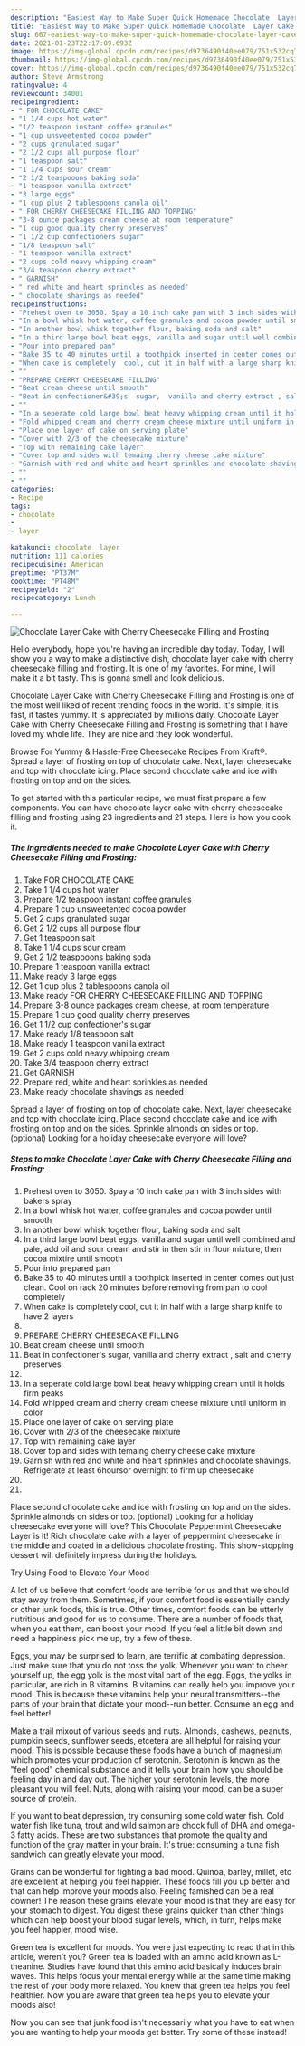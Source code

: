 ```yaml
---
description: "Easiest Way to Make Super Quick Homemade Chocolate  Layer Cake with Cherry Cheesecake Filling and Frosting"
title: "Easiest Way to Make Super Quick Homemade Chocolate  Layer Cake with Cherry Cheesecake Filling and Frosting"
slug: 667-easiest-way-to-make-super-quick-homemade-chocolate-layer-cake-with-cherry-cheesecake-filling-and-frosting
date: 2021-01-23T22:17:09.693Z
image: https://img-global.cpcdn.com/recipes/d9736490f40ee079/751x532cq70/chocolate-layer-cake-with-cherry-cheesecake-filling-and-frosting-recipe-main-photo.jpg
thumbnail: https://img-global.cpcdn.com/recipes/d9736490f40ee079/751x532cq70/chocolate-layer-cake-with-cherry-cheesecake-filling-and-frosting-recipe-main-photo.jpg
cover: https://img-global.cpcdn.com/recipes/d9736490f40ee079/751x532cq70/chocolate-layer-cake-with-cherry-cheesecake-filling-and-frosting-recipe-main-photo.jpg
author: Steve Armstrong
ratingvalue: 4
reviewcount: 34001
recipeingredient:
- " FOR CHOCOLATE CAKE"
- "1 1/4 cups hot water"
- "1/2 teaspoon instant coffee granules"
- "1 cup unsweetented cocoa powder"
- "2 cups granulated sugar"
- "2 1/2 cups all purpose flour"
- "1 teaspoon salt"
- "1 1/4 cups sour cream"
- "2 1/2 teaspooons baking soda"
- "1 teaspoon vanilla extract"
- "3 large eggs"
- "1 cup plus 2 tablespoons canola oil"
- " FOR CHERRY CHEESECAKE FILLING AND TOPPING"
- "3-8 ounce packages cream cheese at room temperature"
- "1 cup good quality cherry preserves"
- "1 1/2 cup confectioners sugar"
- "1/8 teaspoon salt"
- "1 teaspoon vanilla extract"
- "2 cups cold neavy whipping cream"
- "3/4 teaspoon cherry extract"
- " GARNISH"
- " red white and heart sprinkles as needed"
- " chocolate shavings as needed"
recipeinstructions:
- "Prehest oven to 3050. Spay a 10 inch cake pan with 3 inch sides with bakers spray"
- "In a bowl whisk hot water, coffee granules and cocoa powder until smooth"
- "In another bowl whisk together flour, baking soda and salt"
- "In a third large bowl beat eggs, vanilla and sugar until well combined and pale, add oil and sour cream and stir in then stir in flour mixture, then cocoa mixtire until smooth"
- "Pour into prepared pan"
- "Bake 35 to 40 minutes until a toothpick inserted in center comes out just clean. Cool on rack 20 minutes before removing from pan to cool completely"
- "When cake is completely  cool, cut it in half with a large sharp knife to have 2 layers"
- ""
- "PREPARE CHERRY CHEESECAKE FILLING"
- "Beat cream cheese until smooth"
- "Beat in confectioner&#39;s  sugar,  vanilla and cherry extract , salt and cherry preserves"
- ""
- "In a seperate cold large bowl beat heavy whipping cream until it holds firm peaks"
- "Fold whipped cream and cherry cream cheese mixture until uniform in color"
- "Place one layer of cake on serving plate"
- "Cover with 2/3 of the cheesecake mixture"
- "Top with remaining cake layer"
- "Cover top and sides with temaing cherry cheese cake mixture"
- "Garnish with red and white and heart sprinkles and chocolate shavings. Refrigerate at least 6hoursor overnight to firm up cheesecake"
- ""
- ""
categories:
- Recipe
tags:
- chocolate
- 
- layer

katakunci: chocolate  layer 
nutrition: 111 calories
recipecuisine: American
preptime: "PT37M"
cooktime: "PT48M"
recipeyield: "2"
recipecategory: Lunch

---
```



![Chocolate  Layer Cake with Cherry Cheesecake Filling and Frosting](https://img-global.cpcdn.com/recipes/d9736490f40ee079/751x532cq70/chocolate-layer-cake-with-cherry-cheesecake-filling-and-frosting-recipe-main-photo.jpg)

Hello everybody, hope you're having an incredible day today. Today, I will show you a way to make a distinctive dish, chocolate  layer cake with cherry cheesecake filling and frosting. It is one of my favorites. For mine, I will make it a bit tasty. This is gonna smell and look delicious.

Chocolate  Layer Cake with Cherry Cheesecake Filling and Frosting is one of the most well liked of recent trending foods in the world. It's simple, it is fast, it tastes yummy. It is appreciated by millions daily. Chocolate  Layer Cake with Cherry Cheesecake Filling and Frosting is something that I have loved my whole life. They are nice and they look wonderful.

Browse For Yummy &amp; Hassle-Free Cheesecake Recipes From Kraft®. Spread a layer of frosting on top of chocolate cake. Next, layer cheesecake and top with chocolate icing. Place second chocolate cake and ice with frosting on top and on the sides.


To get started with this particular recipe, we must first prepare a few components. You can have chocolate  layer cake with cherry cheesecake filling and frosting using 23 ingredients and 21 steps. Here is how you cook it.

<!--inarticleads1-->

##### The ingredients needed to make Chocolate  Layer Cake with Cherry Cheesecake Filling and Frosting:

1. Take  FOR CHOCOLATE CAKE
1. Take 1 1/4 cups hot water
1. Prepare 1/2 teaspoon instant coffee granules
1. Prepare 1 cup unsweetented cocoa powder
1. Get 2 cups granulated sugar
1. Get 2 1/2 cups all purpose flour
1. Get 1 teaspoon salt
1. Take 1 1/4 cups sour cream
1. Get 2 1/2 teaspooons baking soda
1. Prepare 1 teaspoon vanilla extract
1. Make ready 3 large eggs
1. Get 1 cup plus 2 tablespoons canola oil
1. Make ready  FOR CHERRY CHEESECAKE FILLING AND TOPPING
1. Prepare 3-8 ounce packages cream cheese, at room temperature
1. Prepare 1 cup good quality cherry preserves
1. Get 1 1/2 cup confectioner&#39;s sugar
1. Make ready 1/8 teaspoon salt
1. Make ready 1 teaspoon vanilla extract
1. Get 2 cups cold neavy whipping cream
1. Take 3/4 teaspoon cherry extract
1. Get  GARNISH
1. Prepare  red, white and heart sprinkles as needed
1. Make ready  chocolate shavings as needed


Spread a layer of frosting on top of chocolate cake. Next, layer cheesecake and top with chocolate icing. Place second chocolate cake and ice with frosting on top and on the sides. Sprinkle almonds on sides or top. (optional) Looking for a holiday cheesecake everyone will love? 

<!--inarticleads2-->

##### Steps to make Chocolate  Layer Cake with Cherry Cheesecake Filling and Frosting:

1. Prehest oven to 3050. Spay a 10 inch cake pan with 3 inch sides with bakers spray
1. In a bowl whisk hot water, coffee granules and cocoa powder until smooth
1. In another bowl whisk together flour, baking soda and salt
1. In a third large bowl beat eggs, vanilla and sugar until well combined and pale, add oil and sour cream and stir in then stir in flour mixture, then cocoa mixtire until smooth
1. Pour into prepared pan
1. Bake 35 to 40 minutes until a toothpick inserted in center comes out just clean. Cool on rack 20 minutes before removing from pan to cool completely
1. When cake is completely  cool, cut it in half with a large sharp knife to have 2 layers
1. 
1. PREPARE CHERRY CHEESECAKE FILLING
1. Beat cream cheese until smooth
1. Beat in confectioner&#39;s  sugar,  vanilla and cherry extract , salt and cherry preserves
1. 
1. In a seperate cold large bowl beat heavy whipping cream until it holds firm peaks
1. Fold whipped cream and cherry cream cheese mixture until uniform in color
1. Place one layer of cake on serving plate
1. Cover with 2/3 of the cheesecake mixture
1. Top with remaining cake layer
1. Cover top and sides with temaing cherry cheese cake mixture
1. Garnish with red and white and heart sprinkles and chocolate shavings. Refrigerate at least 6hoursor overnight to firm up cheesecake
1. 
1. 


Place second chocolate cake and ice with frosting on top and on the sides. Sprinkle almonds on sides or top. (optional) Looking for a holiday cheesecake everyone will love? This Chocolate Peppermint Cheesecake Layer is it! Rich chocolate cake with a layer of peppermint cheesecake in the middle and coated in a delicious chocolate frosting. This show-stopping dessert will definitely impress during the holidays. 

Try Using Food to Elevate Your Mood


A lot of us believe that comfort foods are terrible for us and that we should stay away from them. Sometimes, if your comfort food is essentially candy or other junk foods, this is true. Other times, comfort foods can be utterly nutritious and good for us to consume. There are a number of foods that, when you eat them, can boost your mood. If you feel a little bit down and need a happiness pick me up, try a few of these.

Eggs, you may be surprised to learn, are terrific at combating depression. Just make sure that you do not toss the yolk. Whenever you want to cheer yourself up, the egg yolk is the most vital part of the egg. Eggs, the yolks in particular, are rich in B vitamins. B vitamins can really help you improve your mood. This is because these vitamins help your neural transmitters--the parts of your brain that dictate your mood--run better. Consume an egg and feel better!

Make a trail mixout of various seeds and nuts. Almonds, cashews, peanuts, pumpkin seeds, sunflower seeds, etcetera are all helpful for raising your mood. This is possible because these foods have a bunch of magnesium which promotes your production of serotonin. Serotonin is known as the "feel good" chemical substance and it tells your brain how you should be feeling day in and day out. The higher your serotonin levels, the more pleasant you will feel. Nuts, along with raising your mood, can be a super source of protein.

If you want to beat depression, try consuming some cold water fish. Cold water fish like tuna, trout and wild salmon are chock full of DHA and omega-3 fatty acids. These are two substances that promote the quality and function of the gray matter in your brain. It's true: consuming a tuna fish sandwich can greatly elevate your mood. 

Grains can be wonderful for fighting a bad mood. Quinoa, barley, millet, etc are excellent at helping you feel happier. These foods fill you up better and that can help improve your moods also. Feeling famished can be a real downer! The reason these grains elevate your mood is that they are easy for your stomach to digest. You digest these grains quicker than other things which can help boost your blood sugar levels, which, in turn, helps make you feel happier, mood wise.

Green tea is excellent for moods. You were just expecting to read that in this article, weren't you? Green tea is loaded with an amino acid known as L-theanine. Studies have found that this amino acid basically induces brain waves. This helps focus your mental energy while at the same time making the rest of your body more relaxed. You knew that green tea helps you feel healthier. Now you are aware that green tea helps you to elevate your moods also!

Now you can see that junk food isn't necessarily what you have to eat when you are wanting to help your moods get better. Try some of these instead!

